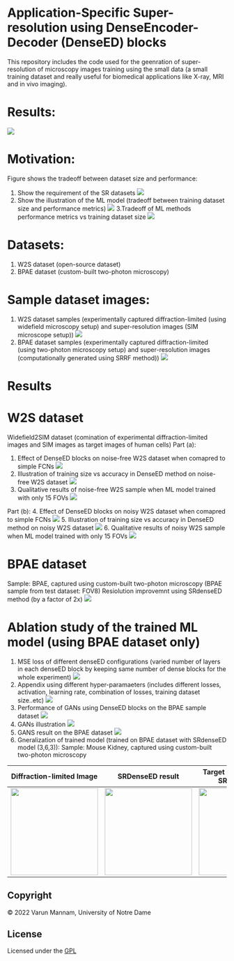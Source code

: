# Application-Specific Super-resolution using DenseEncoder-Decoder (DenseED) blocks
This repository includes the code used for the geenration of super-resolution of microscopy images training using the small data (a small training dataset and really useful for biomedical applications like X-ray, MRI and in vivo imaging). 

# Results: 
![](Results/cover_image/ezgif-4-d703268ca5f5.pdf-1.png)

# Motivation: 
Figure shows the tradeoff between dataset size and performance: 
1. Show the requirement of the SR datasets
![](Results/motivation_files/big_motivation1.jpg)
2. Show the illustration of the ML model (tradeoff between training dataset size and performance metrics)
![](Results/motivation_files/Motivation1.jpg)
3.Tradeoff of ML methods performance metrics vs training dataset size
![](Results/motivation_files/motivation2.jpg)


# Datasets: 
1. W2S dataset (open-source dataset)
2. BPAE dataset (custom-built two-photon microscopy)

# Sample dataset images: 
1. W2S dataset samples (experimentally captured diffraction-limited (using widefield microscopy setup) and super-resolution images (SIM microscope setup))
![](Results/dataset_sample_images/training_dataset.jpg)
2. BPAE dataset samples (experimentally captured diffraction-limited (using two-photon microscopy setup) and super-resolution images (computationally generated using SRRF method))
![](Results/dataset_sample_images/training_dataset2.jpg)

# Results
# W2S dataset
Widefield2SIM dataset (comination of experimental diffraction-limited images and SIM images as target images of human cells)
Part (a):
1. Effect of DenseED blocks on noise-free W2S dataset when comapred to simple FCNs
![](Results/main_results/Fig3_main.jpg)
2. Illustration of training size vs accuracy in DenseED method on noise-free W2S dataset
![](Results/main_results/Fig4_main.jpg)
3. Qualitative results of noise-free W2S sample when ML model trained with only 15 FOVs
![](Results/main_results/Fig5_main.jpg)

Part (b):
4. Effect of DenseED blocks on noisy W2S dataset when comapred to simple FCNs
![](Results/main_results/Fig6_main.jpg)
5. Illustration of training size vs accuracy in DenseED method on noisy W2S dataset
![](Results/main_results/Fig7_main.jpg)
6. Qualitative results of noisy W2S sample when ML model trained with only 15 FOVs
![](Results/main_results/Fig8_main.jpg)

# BPAE dataset
Sample: BPAE, captured using custom-built two-photon microscopy (BPAE sample from test dataset: FOV8)
Resiolution improvemnt using SRdenseED method (by a factor of 2x)
![](Results/main_results/Fig9_main.jpg)


# Ablation study of the trained ML model (using BPAE dataset only)
1. MSE loss of different denseED configurations (varied number of layers in each denseED block by keeping same number of dense blocks for the whole experiment)
![](Results/Ablation_files/diff_models.jpg)
2. Appendix using different hyper-paramaeters (includes different losses, activation, learning rate, combination of losses, training dataset size..etc)
![](Results/Ablation_files/FCNs_diff_hyper_params.png)
3. Performance of GANs using DenseED blocks on the BPAE sample dataset
![](Results/Ablation_files/GANs_diff_hyper_params.jpg)
4. GANs illustration
![](Results/Ablation_files/GANs_illustration.jpg)
5. GANS result on the BPAE dataset
![](Results/Ablation_files/GANs_results.jpg)
6. Gneralization of trained model (trained on BPAE dataset with SRdenseED model (3,6,3)): 
Sample: Mouse Kidney, captured using custom-built two-photon microscopy

Diffraction-limited Image  | SRDenseED result         | Target SR Image (using SRRF method) |	
:-------------------------:|:-------------------------:|:-------------------------:|
<img src="Results/Transfer_learning_Mouse_kidney/DL_image_MK_orange.png" width="200" height="200" />   |  <img src="Results/Transfer_learning_Mouse_kidney/Est_SR_image_MK_orange.png" width="200" height="200" />| <img src="Results/Transfer_learning_Mouse_kidney/target_SR_image_MK_orange.png" width="200" height="200" /> |




## **Copyright**

© 2022 Varun Mannam, University of Notre Dame  

## **License**

Licensed under the [GPL](https://github.com/ND-HowardGroup/Deep_learning_Super-resolution/blob/main/LICENSE)
